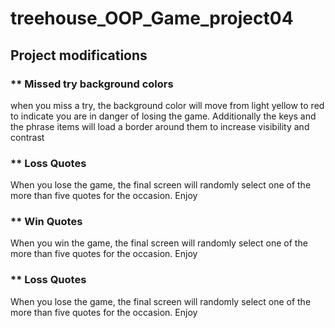 # treehouse_OOP_Game_project04
## Project modifications

### ** Missed try background colors
when you miss a try, the background color will move from light yellow to red to indicate you are in danger of losing the game. Additionally the keys and the phrase items will load a border around them to increase visibility and contrast

### ** Loss Quotes
When you lose the game, the final screen will randomly select one of the more than five quotes for the occasion. Enjoy

### ** Win Quotes
When you win the game, the final screen will randomly select one of the more than five quotes for the occasion. Enjoy

### ** Loss Quotes
When you lose the game, the final screen will randomly select one of the more than five quotes for the occasion. Enjoy





